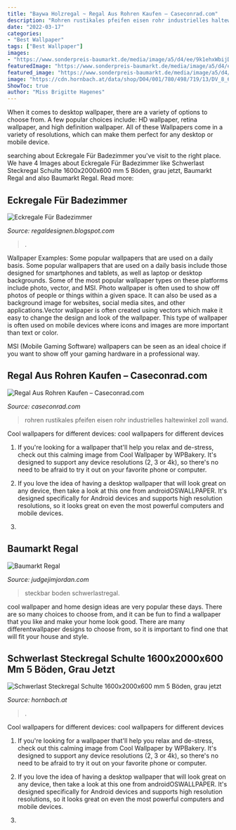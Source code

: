```yaml
---
title: "Baywa Holzregal ~ Regal Aus Rohren Kaufen – Caseconrad.com"
description: "Rohren rustikales pfeifen eisen rohr industrielles haltewinkel zoll wand"
date: "2022-03-17"
categories:
- "Best Wallpaper"
tags: ["Best Wallpaper"]
images:
- "https://www.sonderpreis-baumarkt.de/media/image/a5/d4/ee/9k1ehxWbijD5Ydb.jpg"
featuredImage: "https://www.sonderpreis-baumarkt.de/media/image/a5/d4/ee/9k1ehxWbijD5Ydb.jpg"
featured_image: "https://www.sonderpreis-baumarkt.de/media/image/a5/d4/ee/9k1ehxWbijD5Ydb.jpg"
image: "https://cdn.hornbach.at/data/shop/D04/001/780/498/719/13/DV_8_6048224_01_4c_DE_20160423165900.jpg"
ShowToc: true
author: "Miss Brigitte Hagenes"
---
```



When it comes to desktop wallpaper, there are a variety of options to choose from. A few popular choices include: HD wallpaper, retina wallpaper, and high definition wallpaper. All of these Wallpapers come in a variety of resolutions, which can make them perfect for any desktop or mobile device. 

	

		
searching about Eckregale Für Badezimmer you've visit to the right place. We have 4 Images about Eckregale Für Badezimmer like Schwerlast Steckregal Schulte 1600x2000x600 mm 5 Böden, grau jetzt, Baumarkt Regal and also Baumarkt Regal. Read more:
		
    
## Eckregale Für Badezimmer

<img loading=lazy src="https://images-na.ssl-images-amazon.com/images/I/31oceCejtvL.jpg" onerror="this.onerror=null;this.src='https://tse1.mm.bing.net/th?id=OIP.uDgBrQMlPYqZ_zyTcCXfFAHaFj&amp;pid=15.1';" alt="Eckregale Für Badezimmer">

_Source: regaldesignen.blogspot.com_

>. 

	

Wallpaper Examples: Some popular wallpapers that are used on a daily basis.
Some popular wallpapers that are used on a daily basis include those designed for smartphones and tablets, as well as laptop or desktop backgrounds. Some of the most popular wallpaper types on these platforms include photo, vector, and MSI. 
Photo wallpaper is often used to show off photos of people or things within a given space. It can also be used as a background image for websites, social media sites, and other applications.Vector wallpaper is often created using vectors which make it easy to change the design and look of the wallpaper. This type of wallpaper is often used on mobile devices where icons and images are more important than text or color. 

MSI (Mobile Gaming Software) wallpapers can be seen as an ideal choice if you want to show off your gaming hardware in a professional way.

    
## Regal Aus Rohren Kaufen – Caseconrad.com

<img loading=lazy src="https://i1.wp.com/lqaff.com/wp-content/uploads/regal-aus-rohren-steampunk-wandregal-aus-rohren-loft-regal-aus-rustikalen-schoen.jpg?q=w%3D80%26strip%3Dall%26quality%3D24" onerror="this.onerror=null;this.src='https://tse2.mm.bing.net/th?id=OIP.4d0NyZcs5hQis6D7Hz1tyQHaHa&amp;pid=15.1';" alt="Regal Aus Rohren Kaufen – Caseconrad.com">

_Source: caseconrad.com_

>rohren rustikales pfeifen eisen rohr industrielles haltewinkel zoll wand. 

	

Cool wallpapers for different devices:
cool wallpapers for different devices 

1. If you're looking for a wallpaper that'll help you relax and de-stress, check out this calming image from Cool Wallpaper by WPBakery. It's designed to support any device resolutions (2, 3 or 4k), so there's no need to be afraid to try it out on your favorite phone or computer.

2. If you love the idea of having a desktop wallpaper that will look great on any device, then take a look at this one from androidOSWALLPAPER. It's designed specifically for Android devices and supports high resolution resolutions, so it looks great on even the most powerful computers and mobile devices.

3.

    
## Baumarkt Regal

<img loading=lazy src="https://www.sonderpreis-baumarkt.de/media/image/a5/d4/ee/9k1ehxWbijD5Ydb.jpg" onerror="this.onerror=null;this.src='https://tse4.mm.bing.net/th?id=OIP.IufmHmLOpBSYfEjx1AS3swHaHa&amp;pid=15.1';" alt="Baumarkt Regal">

_Source: judgejimjordan.com_

>steckbar boden schwerlastregal. 

	

cool wallpaper and home design ideas are very popular these days. There are so many choices to choose from, and it can be fun to find a wallpaper that you like and make your home look good. There are many differentwallpaper designs to choose from, so it is important to find one that will fit your house and style.

    
## Schwerlast Steckregal Schulte 1600x2000x600 Mm 5 Böden, Grau Jetzt

<img loading=lazy src="https://cdn.hornbach.at/data/shop/D04/001/780/498/719/13/DV_8_6048224_01_4c_DE_20160423165900.jpg" onerror="this.onerror=null;this.src='https://tse4.mm.bing.net/th?id=OIP.XOMcozADQoddkRWvbxtiCwHaF7&amp;pid=15.1';" alt="Schwerlast Steckregal Schulte 1600x2000x600 mm 5 Böden, grau jetzt">

_Source: hornbach.at_

>. 

	

Cool wallpapers for different devices:
cool wallpapers for different devices 

1. If you're looking for a wallpaper that'll help you relax and de-stress, check out this calming image from Cool Wallpaper by WPBakery. It's designed to support any device resolutions (2, 3 or 4k), so there's no need to be afraid to try it out on your favorite phone or computer.

2. If you love the idea of having a desktop wallpaper that will look great on any device, then take a look at this one from androidOSWALLPAPER. It's designed specifically for Android devices and supports high resolution resolutions, so it looks great on even the most powerful computers and mobile devices.

3.

